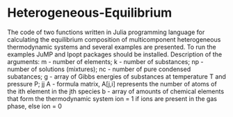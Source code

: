 # Heterogeneous-Equilibrium
The code of two functions written in Julia programming language for calculating the equilibrium composition of multicomponent heterogeneous thermodynamic systems and several examples are presented. 
To run the examples JuMP and Ipopt packages should be installed.
Description of the arguments:
m - number of elements;
k - number of substances; 
np - number of solutions (mixtures); 
nc - number of pure condensed subatances;
g - array of Gibbs energies of substances at temperature T and pressure P;
jj
A - formula matrix, A[j,i] represents the number of atoms of the ith element in the jth species
b - array of amounts of chemical elements that form the thermodynamic system
ion = 1 if ions are present in the gas phase, else ion = 0
